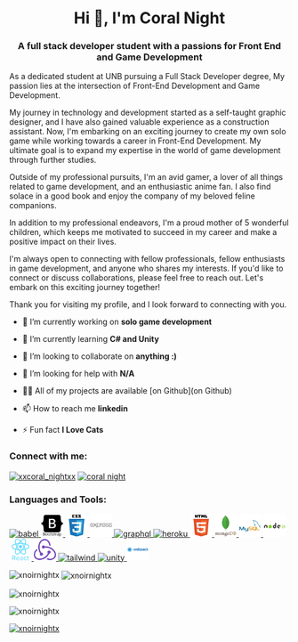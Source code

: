<h1 align="center">Hi 👋, I'm Coral Night </h1>
<h3 align="center">A full stack developer student with a passions for Front End and Game Development </h3>


As a dedicated student at UNB pursuing a Full Stack Developer degree, My passion lies at the intersection of Front-End Development and Game Development.

My journey in technology and development started as a self-taught graphic designer, and I have also gained valuable experience as a construction assistant. Now, I'm embarking on an exciting journey to create my own solo game while working towards a career in Front-End Development. My ultimate goal is to expand my expertise in the world of game development through further studies.

Outside of my professional pursuits, I'm an avid gamer, a lover of all things related to game development, and an enthusiastic anime fan. I also find solace in a good book and enjoy the company of my beloved feline companions.

In addition to my professional endeavors, I'm a proud mother of 5 wonderful children, which keeps me motivated to succeed in my career and make a positive impact on their lives.

I'm always open to connecting with fellow professionals, fellow enthusiasts in game development, and anyone who shares my interests. If you'd like to connect or discuss collaborations, please feel free to reach out. Let's embark on this exciting journey together!

Thank you for visiting my profile, and I look forward to connecting with you.





- 🔭 I’m currently working on **solo game development**

- 🌱 I’m currently learning **C# and Unity**

- 👯 I’m looking to collaborate on **anything :)**

- 🤝 I’m looking for help with **N/A**

- 👨‍💻 All of my projects are available [on Github](on Github)

- 📫 How to reach me **linkedin**

- ⚡ Fun fact **I Love Cats**

<h3 align="left">Connect with me:</h3>
<p align="left">
<a href="https://twitter.com/xxcoral_nightxx" target="blank"><img align="center" src="https://raw.githubusercontent.com/rahuldkjain/github-profile-readme-generator/master/src/images/icons/Social/twitter.svg" alt="xxcoral_nightxx" height="30" width="40" /></a>
<a href="https://linkedin.com/in/coral night" target="blank"><img align="center" src="https://raw.githubusercontent.com/rahuldkjain/github-profile-readme-generator/master/src/images/icons/Social/linked-in-alt.svg" alt="coral night" height="30" width="40" /></a>
</p>

<h3 align="left">Languages and Tools:</h3>
<p align="left"> <a href="https://babeljs.io/" target="_blank" rel="noreferrer"> <img src="https://www.vectorlogo.zone/logos/babeljs/babeljs-icon.svg" alt="babel" width="40" height="40"/> </a> <a href="https://getbootstrap.com" target="_blank" rel="noreferrer"> <img src="https://raw.githubusercontent.com/devicons/devicon/master/icons/bootstrap/bootstrap-plain-wordmark.svg" alt="bootstrap" width="40" height="40"/> </a> <a href="https://www.w3schools.com/css/" target="_blank" rel="noreferrer"> <img src="https://raw.githubusercontent.com/devicons/devicon/master/icons/css3/css3-original-wordmark.svg" alt="css3" width="40" height="40"/> </a> <a href="https://expressjs.com" target="_blank" rel="noreferrer"> <img src="https://raw.githubusercontent.com/devicons/devicon/master/icons/express/express-original-wordmark.svg" alt="express" width="40" height="40"/> </a> <a href="https://graphql.org" target="_blank" rel="noreferrer"> <img src="https://www.vectorlogo.zone/logos/graphql/graphql-icon.svg" alt="graphql" width="40" height="40"/> </a> <a href="https://heroku.com" target="_blank" rel="noreferrer"> <img src="https://www.vectorlogo.zone/logos/heroku/heroku-icon.svg" alt="heroku" width="40" height="40"/> </a> <a href="https://www.w3.org/html/" target="_blank" rel="noreferrer"> <img src="https://raw.githubusercontent.com/devicons/devicon/master/icons/html5/html5-original-wordmark.svg" alt="html5" width="40" height="40"/> </a> <a href="https://www.mongodb.com/" target="_blank" rel="noreferrer"> <img src="https://raw.githubusercontent.com/devicons/devicon/master/icons/mongodb/mongodb-original-wordmark.svg" alt="mongodb" width="40" height="40"/> </a> <a href="https://www.mysql.com/" target="_blank" rel="noreferrer"> <img src="https://raw.githubusercontent.com/devicons/devicon/master/icons/mysql/mysql-original-wordmark.svg" alt="mysql" width="40" height="40"/> </a> <a href="https://nodejs.org" target="_blank" rel="noreferrer"> <img src="https://raw.githubusercontent.com/devicons/devicon/master/icons/nodejs/nodejs-original-wordmark.svg" alt="nodejs" width="40" height="40"/> </a> <a href="https://reactjs.org/" target="_blank" rel="noreferrer"> <img src="https://raw.githubusercontent.com/devicons/devicon/master/icons/react/react-original-wordmark.svg" alt="react" width="40" height="40"/> </a> <a href="https://redux.js.org" target="_blank" rel="noreferrer"> <img src="https://raw.githubusercontent.com/devicons/devicon/master/icons/redux/redux-original.svg" alt="redux" width="40" height="40"/> </a> <a href="https://tailwindcss.com/" target="_blank" rel="noreferrer"> <img src="https://www.vectorlogo.zone/logos/tailwindcss/tailwindcss-icon.svg" alt="tailwind" width="40" height="40"/> </a> <a href="https://unity.com/" target="_blank" rel="noreferrer"> <img src="https://www.vectorlogo.zone/logos/unity3d/unity3d-icon.svg" alt="unity" width="40" height="40"/> </a> <a href="https://webpack.js.org" target="_blank" rel="noreferrer"> <img src="https://raw.githubusercontent.com/devicons/devicon/d00d0969292a6569d45b06d3f350f463a0107b0d/icons/webpack/webpack-original-wordmark.svg" alt="webpack" width="40" height="40"/> </a> </p>

<p><img align="left" src="https://github-readme-stats.vercel.app/api/top-langs?username=xnoirnightx&show_icons=true&locale=en&layout=compact" alt="xnoirnightx" /></p>

<p>&nbsp;<img align="center" src="https://github-readme-stats.vercel.app/api?username=xnoirnightx&show_icons=true&locale=en" alt="xnoirnightx" /></p>

<p><img align="center" src="https://github-readme-streak-stats.herokuapp.com/?user=xnoirnightx&" alt="xnoirnightx" /></p>

<p align="left"> <img src="https://komarev.com/ghpvc/?username=xnoirnightx&label=Profile%20views&color=0e75b6&style=flat" alt="xnoirnightx" /> </p>

<p align="left"> <a href="https://github.com/ryo-ma/github-profile-trophy"><img src="https://github-profile-trophy.vercel.app/?username=xnoirnightx" alt="xnoirnightx" /></a> </p>
